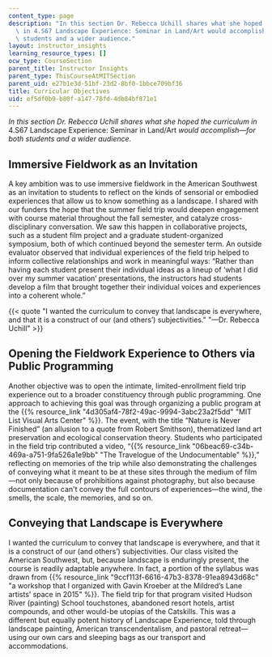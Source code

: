 ```yaml
---
content_type: page
description: "In this section Dr. Rebecca Uchill shares what she hoped the curriculum\
  \ in 4.S67 Landscape Experience: Seminar in Land/Art would accomplish\u2014for both\
  \ students and a wider audience."
layout: instructor_insights
learning_resource_types: []
ocw_type: CourseSection
parent_title: Instructor Insights
parent_type: ThisCourseAtMITSection
parent_uid: e27b1e3d-51bf-23d2-8bf0-1bbce709bf36
title: Curricular Objectives
uid: ef5df0b9-b80f-a147-78fd-4db84bf871e1
---
```


_In this section Dr. Rebecca Uchill shares what she hoped the curriculum in_ 4.S67 Landscape Experience: Seminar in Land/Art _would accomplish—for both students and a wider audience._

Immersive Fieldwork as an Invitation
------------------------------------

A key ambition was to use immersive fieldwork in the American Southwest as an invitation to students to reflect on the kinds of sensorial or embodied experiences that allow us to know something as a landscape. I shared with our funders the hope that the summer field trip would deepen engagement with course material throughout the fall semester, and catalyze cross-disciplinary conversation. We saw this happen in collaborative projects, such as a student film project and a graduate student-organized symposium, both of which continued beyond the semester term. An outside evaluator observed that individual experiences of the field trip helped to inform collective relationships and work in meaningful ways: “Rather than having each student present their individual ideas as a lineup of ‘what I did over my summer vacation’ presentations, the instructors had students develop a film that brought together their individual voices and experiences into a coherent whole.”

{{< quote "I wanted the curriculum to convey that landscape is everywhere, and that it is a construct of our (and others’) subjectivities." "—Dr. Rebecca Uchill" >}}

Opening the Fieldwork Experience to Others via Public Programming
-----------------------------------------------------------------

Another objective was to open the intimate, limited-enrollment field trip experience out to a broader constituency through public programming. One approach to achieving this goal was through organizing a public program at the {{% resource_link "4d305af4-78f2-49ac-9994-3abc23a2f5dd" "MIT List Visual Arts Center" %}}. The event, with the title “Nature is Never Finished” (an allusion to a quote from Robert Smithson), thematized land art preservation and ecological conservation theory. Students who participated in the field trip contributed a video, “{{% resource_link "06beac69-c34b-469a-a751-9fa526a1e9bb" "The Travelogue of the Undocumentable" %}},” reflecting on memories of the trip while also demonstrating the challenges of conveying what it meant to be at these sites through the medium of film—not only because of prohibitions against photography, but also because documentation can't convey the full contours of experiences—the wind, the smells, the scale, the memories, and so on.

Conveying that Landscape is Everywhere
--------------------------------------

I wanted the curriculum to convey that landscape is everywhere, and that it is a construct of our (and others’) subjectivities. Our class visited the American Southwest, but, because landscape is enduringly present, the course is readily adaptable anywhere. In fact, a portion of the syllabus was drawn from {{% resource_link "9ccf113f-6616-47b3-8378-91ea8943d68c" "a workshop that I organized with Gavin Kroeber at the Mildred’s Lane artists’ space in 2015" %}}. The field trip for that program visited Hudson River (painting) School touchstones, abandoned resort hotels, artist compounds, and other would-be utopias of the Catskills. This was a different but equally potent history of Landscape Experience, told through landscape painting, American transcendentalism, and pastoral retreat—using our own cars and sleeping bags as our transport and accommodations.